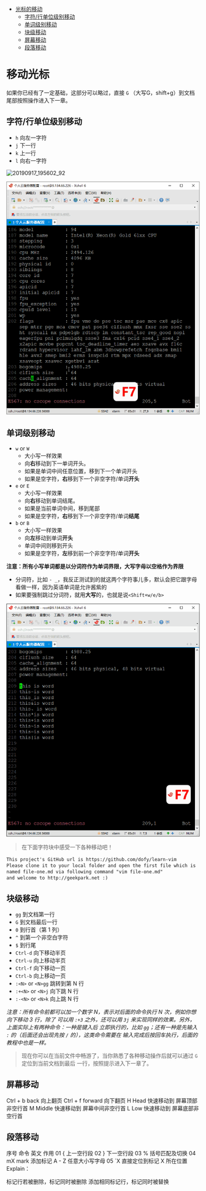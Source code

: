 <!-- MDTOC maxdepth:6 firsth1:1 numbering:0 flatten:0 bullets:1 updateOnSave:1 -->

- [光标的移动](#光标的移动)   
   - [字符/行单位级别移动](#字符行单位级别移动)   
   - [单词级别移动](#单词级别移动)   
   - [块级移动](#块级移动)   
   - [屏幕移动](#屏幕移动)   
   - [段落移动](#段落移动)   

<!-- /MDTOC -->
# 移动光标

如果你已经有了一定基础，这部分可以略过，直接 `G` （大写G，shift+g）到文档尾部按照操作进入下一章。


## 字符/行单位级别移动

- `h` 向左一字符
- `j` 下一行
- `k` 上一行
- `l` 向右一字符

![20190917_195602_92](image/20190917_195602_92.png)

![光标移动](image/光标移动.gif)


## 单词级别移动

- `w` or `W`
  * 大小写一样效果
  * 向**右**移动到下一单词开头。
  * 如果是单词中间任意位置，移到下一个单词开头
  * 如果是空字符，**右**移到下一个非空字符/单词**开头**
- `e` or `E`
  * 大小写一样效果
  * 向**右**移动到单词结尾。
  * 如果是当前单词中间，移到尾部
  * 如果是空字符，**右**移到下一个非空字符/单词**结尾**
- `b` or `B`
  * 大小写一样效果
  * 向**左**移动到单词**开头**
  * 单词中间则移到开头
  * 如果是空字符，**左**移到前一个非空字符/单词**开头**

**注意：所有小写单词都是以分词符作为单词界限，大写字母以空格作为界限**

* 分词符，比如 ```- _```，我反正测试到的就这两个字符事儿多，默认会把它跟字母看做一样，因为英语单词是允许酱紫的
* 如果要强制跳过分词符，就用**大写**的，也就是说```<Shift+w/e/b>```

![单词级别移动](image/单词级别移动.gif)



> 在下面字符块中感受一下各种移动吧！

```
This project's GitHub url is https://github.com/dofy/learn-vim
Please clone it to your local folder and open the first file which is
named file-one.md via following command "vim file-one.md"
and welcome to http://geekpark.net :)
```

## 块级移动

- `gg` 到文档第一行
- `G` 到文档最后一行
- `0` 到行首（第 1 列）
- `^` 到第一个非空白字符
- `$` 到行尾
- `Ctrl-d` 向下移动半页
- `Ctrl-u` 向上移动半页
- `Ctrl-f` 向下移动一页
- `Ctrl-b` 向上移动一页
- `:<N>` or `<N>gg` 跳转到第 N 行
- `:+<N>` or `<N>j` 向下跳 N 行
- `:-<N>` or `<N>k` 向上跳 N 行

_注意：所有命令前都可以加一个数字 N，表示对后面的命令执行 N 次，例如你想向下移动 3 行，除了
可以用 `:+3` 之外，还可以用 `3j` 来实现同样的效果。另外，上面实际上有两种命令：一种是键入后
立即执行的，比如 `gg`；还有一种是先输入 `:` 的（后面还会出现先按 `/` 的），这类命令需要在
输入完成后按回车执行，后面的教程中也是一样。_

> 现在你可以在当前文件中畅游了，当你熟悉了各种移动操作后就可以通过 `G` 定位到当前文档到最后
> 一行，按照提示进入下一章了。
>


## 屏幕移动


Ctrl + b	back	向上翻页
Ctrl + f	forward	向下翻页
H	Head	快速移动到 屏幕顶部非空行首
M	Middle	快速移动到 屏幕中间非空行首
L	Low	快速移动到 屏幕底部非空行首


## 段落移动
序号	命令	英文	作用
01	{		上一空行段
02	}		下一空行段
03	%		括号匹配及切换
04	mX	mark	添加标记 A - Z 任意大小写字母
05	`X		直接定位到标记 X 所在位置
Explain：

标记行若被删除，标记同时被删除
添加相同标记行，标记同时被替换
